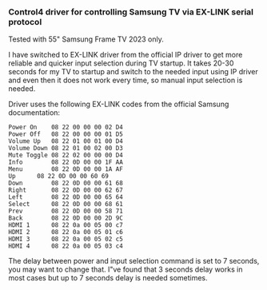 
### Control4 driver for controlling Samsung TV via EX-LINK serial protocol

Tested with 55" Samsung Frame TV 2023 only.

I have switched to EX-LINK driver from the official IP driver to get more reliable and quicker input selection during TV startup.
It takes 20-30 seconds for my TV to startup and switch to the needed input using IP driver and even then it does not work every time, so manual input selection is needed.

Driver uses the following EX-LINK codes from the official Samsung documentation:


```
Power On	08 22 00 00 00 02 D4
Power Off	08 22 00 00 00 01 D5
Volume Up	08 22 01 00 01 00 D4
Volume Down	08 22 01 00 02 00 D3
Mute Toggle	08 22 02 00 00 00 D4
Info		08 22 0D 00 00 1F AA
Menu		08 22 0D 00 00 1A AF
Up		08 22 0D 00 00 60 69
Down		08 22 0D 00 00 61 68
Right		08 22 0D 00 00 62 67
Left		08 22 0D 00 00 65 64
Select		08 22 0D 00 00 68 61
Prev		08 22 0D 00 00 58 71
Back		08 22 0D 00 00 2D 9C
HDMI 1		08 22 0a 00 05 00 c7
HDMI 2		08 22 0a 00 05 01 c6
HDMI 3		08 22 0a 00 05 02 c5
HDMI 4		08 22 0a 00 05 03 c4
```

The delay between power and input selection command is set to 7 seconds, you may want to change that. 
I"ve found that 3 seconds delay works in most cases but up to 7 seconds delay is needed sometimes.
